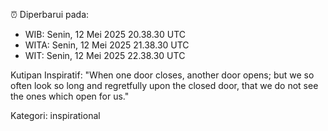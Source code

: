⏰ Diperbarui pada:
- WIB: Senin, 12 Mei 2025 20.38.30 UTC
- WITA: Senin, 12 Mei 2025 21.38.30 UTC
- WIT: Senin, 12 Mei 2025 22.38.30 UTC

Kutipan Inspiratif:
"When one door closes, another door opens; but we so often look so long and regretfully upon the closed door, that we do not see the ones which open for us."


Kategori: inspirational

